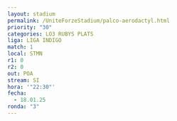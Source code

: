 ```yaml
---
layout: stadium
permalink: /UniteForzeStadium/palco-aerodactyl.html
priority: "30"
categories: LO3 RUBYS PLATS
liga: LIGA INDIGO
match: 1
local: STMN
r1: 0
r2: 0
out: POA
stream: SI
hora: '"22:30"'
fecha:
  - 18.01.25
ronda: "3"
---
```

